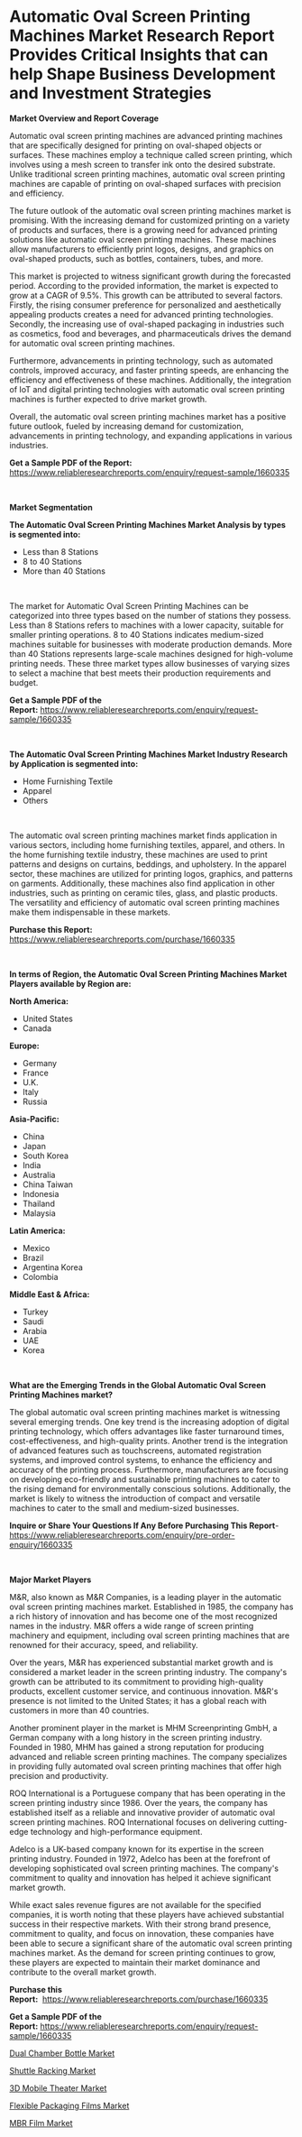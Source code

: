 <p><h1>Automatic Oval Screen Printing Machines Market Research Report Provides Critical Insights that can help Shape Business Development and Investment Strategies</h1></p><p><strong>Market Overview and Report Coverage</strong></p>
<p><p>Automatic oval screen printing machines are advanced printing machines that are specifically designed for printing on oval-shaped objects or surfaces. These machines employ a technique called screen printing, which involves using a mesh screen to transfer ink onto the desired substrate. Unlike traditional screen printing machines, automatic oval screen printing machines are capable of printing on oval-shaped surfaces with precision and efficiency.</p><p>The future outlook of the automatic oval screen printing machines market is promising. With the increasing demand for customized printing on a variety of products and surfaces, there is a growing need for advanced printing solutions like automatic oval screen printing machines. These machines allow manufacturers to efficiently print logos, designs, and graphics on oval-shaped products, such as bottles, containers, tubes, and more.</p><p>This market is projected to witness significant growth during the forecasted period. According to the provided information, the market is expected to grow at a CAGR of 9.5%. This growth can be attributed to several factors. Firstly, the rising consumer preference for personalized and aesthetically appealing products creates a need for advanced printing technologies. Secondly, the increasing use of oval-shaped packaging in industries such as cosmetics, food and beverages, and pharmaceuticals drives the demand for automatic oval screen printing machines.</p><p>Furthermore, advancements in printing technology, such as automated controls, improved accuracy, and faster printing speeds, are enhancing the efficiency and effectiveness of these machines. Additionally, the integration of IoT and digital printing technologies with automatic oval screen printing machines is further expected to drive market growth.</p><p>Overall, the automatic oval screen printing machines market has a positive future outlook, fueled by increasing demand for customization, advancements in printing technology, and expanding applications in various industries.</p></p>
<p><strong>Get a Sample PDF of the Report:</strong> <a href="https://www.reliableresearchreports.com/enquiry/request-sample/1660335">https://www.reliableresearchreports.com/enquiry/request-sample/1660335</a></p>
<p>&nbsp;</p>
<p><strong>Market Segmentation</strong></p>
<p><strong>The Automatic Oval Screen Printing Machines Market Analysis by types is segmented into:</strong></p>
<p><ul><li>Less than 8 Stations</li><li>8 to 40 Stations</li><li>More than 40 Stations</li></ul></p>
<p>&nbsp;</p>
<p><p>The market for Automatic Oval Screen Printing Machines can be categorized into three types based on the number of stations they possess. Less than 8 Stations refers to machines with a lower capacity, suitable for smaller printing operations. 8 to 40 Stations indicates medium-sized machines suitable for businesses with moderate production demands. More than 40 Stations represents large-scale machines designed for high-volume printing needs. These three market types allow businesses of varying sizes to select a machine that best meets their production requirements and budget.</p></p>
<p><strong>Get a Sample PDF of the Report:</strong>&nbsp;<a href="https://www.reliableresearchreports.com/enquiry/request-sample/1660335">https://www.reliableresearchreports.com/enquiry/request-sample/1660335</a></p>
<p>&nbsp;</p>
<p><strong>The Automatic Oval Screen Printing Machines Market Industry Research by Application is segmented into:</strong></p>
<p><ul><li>Home Furnishing Textile</li><li>Apparel</li><li>Others</li></ul></p>
<p>&nbsp;</p>
<p><p>The automatic oval screen printing machines market finds application in various sectors, including home furnishing textiles, apparel, and others. In the home furnishing textile industry, these machines are used to print patterns and designs on curtains, beddings, and upholstery. In the apparel sector, these machines are utilized for printing logos, graphics, and patterns on garments. Additionally, these machines also find application in other industries, such as printing on ceramic tiles, glass, and plastic products. The versatility and efficiency of automatic oval screen printing machines make them indispensable in these markets.</p></p>
<p><strong>Purchase this Report:</strong>&nbsp; <a href="https://www.reliableresearchreports.com/purchase/1660335">https://www.reliableresearchreports.com/purchase/1660335</a></p>
<p>&nbsp;</p>
<p><strong>In terms of Region, the Automatic Oval Screen Printing Machines Market Players available by Region are:</strong></p>
<p>
    <p> <strong> North America: </strong>
        <ul>
            <li>United States</li>
            <li>Canada</li>
        </ul>
        </p> 
    <p> <strong> Europe: </strong>
        <ul>
            <li>Germany</li>
            <li>France</li>
            <li>U.K.</li>
            <li>Italy</li>
            <li>Russia</li>
        </ul>
        </p> 
    <p> <strong> Asia-Pacific: </strong>
        <ul>
            <li>China</li>
            <li>Japan</li>
            <li>South Korea</li>
            <li>India</li>
            <li>Australia</li>
            <li>China Taiwan</li>
            <li>Indonesia</li>
            <li>Thailand</li>
            <li>Malaysia</li>
        </ul>
        </p> 
    <p> <strong> Latin America: </strong>
        <ul>
            <li>Mexico</li>
            <li>Brazil</li>
            <li>Argentina Korea</li>
            <li>Colombia</li>
        </ul>
        </p> 
    <p> <strong> Middle East & Africa: </strong>
        <ul>
            <li>Turkey</li>
            <li>Saudi</li>
            <li>Arabia</li>
            <li>UAE</li>
            <li>Korea</li>
        </ul>
    </p>
    </p>
<p>&nbsp;</p>
<p><strong>What are the Emerging Trends in the Global Automatic Oval Screen Printing Machines market?</strong></p>
<p><p>The global automatic oval screen printing machines market is witnessing several emerging trends. One key trend is the increasing adoption of digital printing technology, which offers advantages like faster turnaround times, cost-effectiveness, and high-quality prints. Another trend is the integration of advanced features such as touchscreens, automated registration systems, and improved control systems, to enhance the efficiency and accuracy of the printing process. Furthermore, manufacturers are focusing on developing eco-friendly and sustainable printing machines to cater to the rising demand for environmentally conscious solutions. Additionally, the market is likely to witness the introduction of compact and versatile machines to cater to the small and medium-sized businesses.</p></p>
<p><strong>Inquire or Share Your Questions If Any Before Purchasing This Report</strong>- <a href="https://www.reliableresearchreports.com/enquiry/pre-order-enquiry/1660335">https://www.reliableresearchreports.com/enquiry/pre-order-enquiry/1660335</a></p>
<p>&nbsp;</p>
<p><strong>Major Market Players</strong></p>
<p><p>M&R, also known as M&R Companies, is a leading player in the automatic oval screen printing machines market. Established in 1985, the company has a rich history of innovation and has become one of the most recognized names in the industry. M&R offers a wide range of screen printing machinery and equipment, including oval screen printing machines that are renowned for their accuracy, speed, and reliability.</p><p>Over the years, M&R has experienced substantial market growth and is considered a market leader in the screen printing industry. The company's growth can be attributed to its commitment to providing high-quality products, excellent customer service, and continuous innovation. M&R's presence is not limited to the United States; it has a global reach with customers in more than 40 countries.</p><p>Another prominent player in the market is MHM Screenprinting GmbH, a German company with a long history in the screen printing industry. Founded in 1980, MHM has gained a strong reputation for producing advanced and reliable screen printing machines. The company specializes in providing fully automated oval screen printing machines that offer high precision and productivity.</p><p>ROQ International is a Portuguese company that has been operating in the screen printing industry since 1986. Over the years, the company has established itself as a reliable and innovative provider of automatic oval screen printing machines. ROQ International focuses on delivering cutting-edge technology and high-performance equipment.</p><p>Adelco is a UK-based company known for its expertise in the screen printing industry. Founded in 1972, Adelco has been at the forefront of developing sophisticated oval screen printing machines. The company's commitment to quality and innovation has helped it achieve significant market growth.</p><p>While exact sales revenue figures are not available for the specified companies, it is worth noting that these players have achieved substantial success in their respective markets. With their strong brand presence, commitment to quality, and focus on innovation, these companies have been able to secure a significant share of the automatic oval screen printing machines market. As the demand for screen printing continues to grow, these players are expected to maintain their market dominance and contribute to the overall market growth.</p></p>
<p><strong>Purchase this Report:</strong>&nbsp;&nbsp;<a href="https://www.reliableresearchreports.com/purchase/1660335">https://www.reliableresearchreports.com/purchase/1660335</a></p>
<p></p>
<p><strong>Get a Sample PDF of the Report:</strong>&nbsp;<a href="https://www.reliableresearchreports.com/enquiry/request-sample/1660335">https://www.reliableresearchreports.com/enquiry/request-sample/1660335</a></p>
<p><p><a href="https://www.linkedin.com/pulse/dual-chamber-bottle-market-research-report-unlocks-analysis-sfyre/">Dual Chamber Bottle Market</a></p><p><a href="https://github.com/GroverBarry/Market-Research-Report-List-2/blob/main/shuttle-racking-market.md">Shuttle Racking Market</a></p><p><a href="https://www.linkedin.com/pulse/3d-mobile-theater-market-research-report-provides-thorough-industry-dsxge/">3D Mobile Theater Market</a></p><p><a href="https://medium.com/@karleeprice82/flexible-packaging-films-market-outlook-industry-overview-and-forecast-2023-to-2030-ea3f08cc6d26">Flexible Packaging Films Market</a></p><p><a href="https://medium.com/@rosaerluke/mbr-film-market-size-market-outlook-and-market-forecast-2023-to-2030-14059790bf99">MBR Film Market</a></p></p>